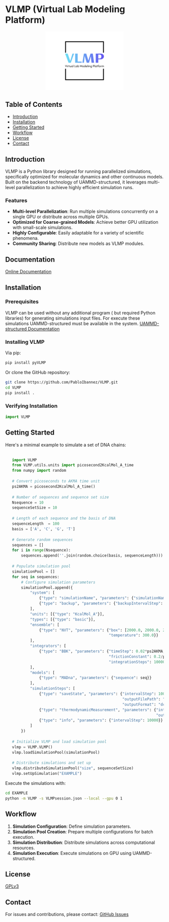 # VLMP (Virtual Lab Modeling Platform)

<p align="center">
    <img src="https://github.com/PabloIbannez/VLMP/blob/main/docs/_images/logo.png" width="250">  
</p>

## Table of Contents

- [Introduction](#introduction)
- [Installation](#installation)
- [Getting Started](#getting-started)
- [Workflow](#workflow)
- [License](#license)
- [Contact](#contact)

## Introduction

VLMP is a Python library designed for running parallelized simulations, specifically optimized for molecular dynamics and other continuous models. Built on the backend technology of UAMMD-structured, it leverages multi-level parallelization to achieve highly efficient simulation runs.

### Features

- **Multi-level Parallelization**: Run multiple simulations concurrently on a single GPU or distribute across multiple GPUs.
- **Optimized for Coarse-grained Models**: Achieve better GPU utilization with small-scale simulations.
- **Highly Configurable**: Easily adaptable for a variety of scientific phenomena.
- **Community Sharing**: Distribute new models as VLMP modules.

## Documentation

[Online Documentation](https://vlmp.readthedocs.io/en/latest/)

## Installation

### Prerequisites

VLMP can be used without any additional program ( but required Python libraries) for generating simulations input files.
For execute these simulations UAMMD-structured must be available in the system. [UAMMD-structured Documentation](https://uammd-structured.readthedocs.io/en/latest/)

### Installing VLMP

Via pip:
```bash
pip install pyVLMP
```

Or clone the GitHub repository:

```bash
git clone https://github.com/PabloIbannez/VLMP.git
cd VLMP
pip install .
```

### Verifying Installation

```python
import VLMP
```

## Getting Started

Here's a minimal example to simulate a set of DNA chains:

```python

   import VLMP
   from VLMP.utils.units import picosecond2KcalMol_A_time
   from numpy import random

   # Convert picoseconds to AKMA time unit
   ps2AKMA = picosecond2KcalMol_A_time()

   # Number of sequences and sequence set size
   Nsequence = 10
   sequenceSetSize = 10

   # Length of each sequence and the basis of DNA
   sequenceLength  = 100
   basis = ['A', 'C', 'G', 'T']

   # Generate random sequences
   sequences = []
   for i in range(Nsequence):
       sequences.append(''.join(random.choice(basis, sequenceLength)))

   # Populate simulation pool
   simulationPool = []
   for seq in sequences:
       # Configure simulation parameters
       simulationPool.append({
           "system": [
               {"type": "simulationName", "parameters": {"simulationName": seq}},
               {"type": "backup", "parameters": {"backupIntervalStep": 100000}}
           ],
           "units": [{"type": "KcalMol_A"}],
           "types": [{"type": "basic"}],
           "ensemble": [
               {"type": "NVT", "parameters": {"box": [2000.0, 2000.0, 2000.0],
                                              "temperature": 300.0}}
           ],
           "integrators": [
               {"type": "BBK", "parameters": {"timeStep": 0.02*ps2AKMA,
                                              "frictionConstant": 0.2/ps2AKMA,
                                              "integrationSteps": 1000000}}
           ],
           "models": [
               {"type": "MADna", "parameters": {"sequence": seq}}
           ],
           "simulationSteps": [
               {"type": "saveState", "parameters": {"intervalStep": 10000,
                                                    "outputFilePath": "traj",
                                                    "outputFormat": "dcd"}},
               {"type": "thermodynamicMeasurement", "parameters": {"intervalStep": 10000,
                                                                   "outputFilePath": "thermo.dat"}},
               {"type": "info", "parameters": {"intervalStep": 10000}}
           ]
       })

   # Initialize VLMP and load simulation pool
   vlmp = VLMP.VLMP()
   vlmp.loadSimulationPool(simulationPool)

   # Distribute simulations and set up
   vlmp.distributeSimulationPool("size", sequenceSetSize)
   vlmp.setUpSimulation("EXAMPLE")
```

Execute the simulations with:

```bash
cd EXAMPLE
python -m VLMP -s VLMPsession.json --local --gpu 0 1
```

## Workflow

1. **Simulation Configuration**: Define simulation parameters.
2. **Simulation Pool Creation**: Prepare multiple configurations for batch execution.
3. **Simulation Distribution**: Distribute simulations across computational resources.
4. **Simulation Execution**: Execute simulations on GPU using UAMMD-structured.

## License

[GPLv3](./LICENSE.txt)

## Contact

For issues and contributions, please contact: [GitHub Issues](https://github.com/PabloIbannez/VLMP/issues)

